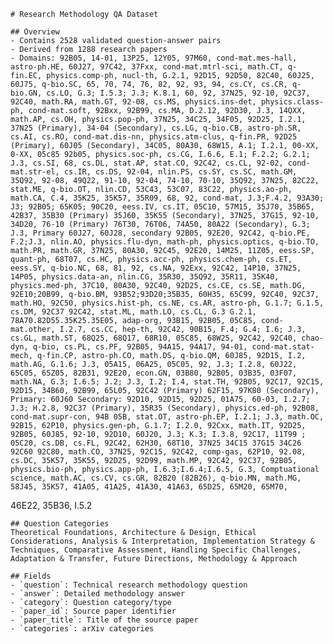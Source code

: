     # Research Methodology QA Dataset

    ## Overview
    - Contains 2528 validated question-answer pairs
    - Derived from 1288 research papers
    - Domains: 92B05, 14-01, 13P25, 12Y05, 97M60, cond-mat.mes-hall, astro-ph.HE, 60J27, 97C42, 37Fxx, cond-mat.mtrl-sci, math.CT, q-fin.EC, physics.comp-ph, nucl-th, G.2.1, 92D15, 92D50, 82C40, 60J25, 60J75, q-bio.SC, 65, 70, 74, 76, 82, 92, 93, 94, cs.CY, cs.CR, q-bio.GN, cs.LO, G.3; I.5.3; J.3; K.8.1, 60, 92, 37N25, 92-10, 92C37, 92C40, math.RA, math.GT, 92-08, cs.MS, physics.ins-det, physics.class-ph, cond-mat.soft, 92Bxx, 92B99, cs.MA, D.2.12, 92D30, J.3, 14QXX, math.AP, cs.OH, physics.pop-ph, 37N25, 34C25, 34F05, 92D25, I.2.1, 37N25 (Primary), 34-04 (Secondary), cs.LG, q-bio.CB, astro-ph.SR, cs.AI, cs.RO, cond-mat.dis-nn, physics.atm-clus, q-fin.PR, 92D25 (Primary), 60J05 (Secondary), 34C05, 80A30, 68W15, A.1; I.2.1, 00-XX, 0-XX, 05c85 92b05, physics.soc-ph, cs.CG, I.6.6, E.1; F.2.2; G.2.1; J.3, cs.SI, 68, cs.DL, stat.AP, stat.CO, 92C42, cs.CL, 92-02, cond-mat.str-el, cs.IR, cs.DS, 92-04, nlin.PS, cs.SY, cs.SC, math.GM, 35Q92, 92-08, 49Q22, 91-10, 92-04, 74-10, 70-10, 35Q92, 37N25, 82C22, stat.ME, q-bio.OT, nlin.CD, 53C43, 53C07, 83C22, physics.ao-ph, math.CA, C.4, 35K25, 35K57, 35R09, 68, 92, cond-mat, J.3;F.4.2, 93A30; J3; 92B05; 65K05; 90C20, eess.IV, cs.IT, 05C10, 57M15, 35J70, 35B65, 42B37, 35B30 (Primary) 35J60, 35K55 (Secondary), 37N25, 37G15, 92-10, 34D20, 76-10 (Primary) 76T30, 76T06, 74A50, 80A22 (Secondary), G.3; J.3, Primary 60J27, 60J28, secondary 92B05, 92E20, 92C42, q-bio.PE, F.2;J.3, nlin.AO, physics.flu-dyn, math-ph, physics.optics, q-bio.TO, math.PR, math.GR, 37N25, 80A30, 92C45, 92E20, 14M25, 11Z05, eess.SP, quant-ph, 68T07, cs.HC, physics.acc-ph, physics.chem-ph, cs.ET, eess.SY, q-bio.NC, 68, 81, 92, cs.NA, 92Exx, 92C42, 14P10, 37N25, 14P05, physics.data-an, nlin.CG, 35R30, 35Q92, 35R11, 35K40, physics.med-ph, 37C10, 80A30, 92C40, 92D25, cs.CE, cs.SE, math.DG, 92E10;20B99, q-bio.BM, 93B52;93D20;35B35, 60H35, 65C99, 92C40, 92C37, math.HO, 92C50, physics.hist-ph, cs.NE, cs.AR, astro-ph, G.1.7; G.1.5, cs.DM, 92C37 92C42, stat.ML, math.LO, cs.CL, G.3 G.2.1, 78A70.82D55.35K25.35E05, adap-org, 93B15, 92B05, 05C85, cond-mat.other, I.2.7, cs.CC, hep-th, 92C42, 90B15, F.4; G.4; I.6; J.3, cs.GL, math.ST, 68Q25, 68Q17, 68R10, 05C85, 68W25, 92C42, 92C40, chao-dyn, q-bio, cs.PL, cs.PF, 92B05, 94A15, 94A17, 94-01, cond-mat.stat-mech, q-fin.CP, astro-ph.CO, math.DS, q-bio.QM, 60J85, 92D15, I.2, math.AG, G.1.6; J.3, 05A15, 06A25, 05C05, 92, J.3; I.2.8, 60J22, 65C05, 65Z05, 82B31, 92E20, econ.GN, 03B80, 92B05, 03B35, 03F07, math.NA, G.3; I.6.5; J.2; J.3, I.2; I.4, stat.TH, 92B05, 92C17, 92C15, 92D15, 34B60, 92B99, 65L05, 92C42 (Primary) 62F15, 97K80 (Secondary), Primary: 60J60 Secondary: 92D10, 92D15, 92D25, 01A75, 60-03, I.2.7; J.3; H.2.8, 92C37 (Primary), 35R35 (Secondary), physics.ed-ph, 92B08, cond-mat.supr-con, 94B 05B, stat.OT, astro-ph.EP, I.2.1; J.3, math.OC, 92B15, 62P10, physics.gen-ph, G.1.7; I.2.0, 92Cxx, math.IT, 92D25, 92B05, 60J85, 92-10, 92D10, 60J20, J.3; K.3; I.3.8, 92C17, 11T99 ; 05C20, cs.DB, cs.FL, 92C42, 62H30, 68T10, 37N25 34C15 37G15 34C26 92C60 92C80, math.CO, 37N25, 92C15, 92C42, comp-gas, 62P10, 92.08, cs.DC, 35K57, 35K55, 92D25, 92D99, math.MP, 92C42, 92C37, 92B05, physics.bio-ph, physics.app-ph, I.6.3;I.6.4;I.6.5, G.3, Comptuational science, math.AC, cs.CV, cs.GR, 82B20 (82B26), q-bio.MN, math.MG, 58J45, 35K57, 41A05, 41A25, 41A30, 41A63, 65D25, 65M20, 65M70,
  46E22, 35B36, I.5.2

    ## Question Categories
    Theoretical Foundations, Architecture & Design, Ethical Considerations, Analysis & Interpretation, Implementation Strategy & Techniques, Comparative Assessment, Handling Specific Challenges, Adaptation & Transfer, Future Directions, Methodology & Approach

    ## Fields
    - `question`: Technical research methodology question
    - `answer`: Detailed methodology answer
    - `category`: Question category/type
    - `paper_id`: Source paper identifier
    - `paper_title`: Title of the source paper
    - `categories`: arXiv categories
    